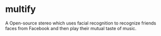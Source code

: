 multify
=======

A Open-source stereo which uses facial recognition to recognize friends faces from Facebook and then play their mutual taste of music. 
